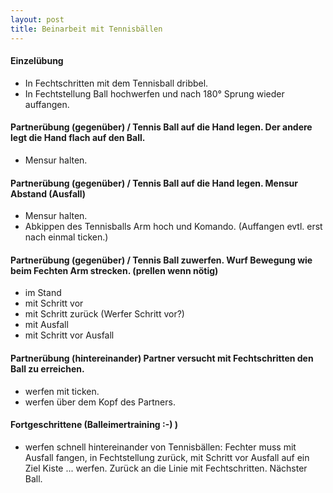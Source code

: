 ```yaml
---
layout: post
title: Beinarbeit mit Tennisbällen
---
```


#### Einzelübung 
- In Fechtschritten mit dem Tennisball dribbel.
- In Fechtstellung Ball hochwerfen und nach 180° Sprung wieder auffangen.


#### Partnerübung (gegenüber) / Tennis Ball auf die Hand legen. Der andere legt die Hand flach auf den Ball.
- Mensur halten.

#### Partnerübung (gegenüber) / Tennis Ball auf die Hand legen. Mensur Abstand (Ausfall)
- Mensur halten.
- Abkippen des Tennisballs Arm hoch und Komando. (Auffangen evtl. erst nach einmal ticken.)

#### Partnerübung (gegenüber) / Tennis Ball zuwerfen. Wurf Bewegung wie beim Fechten Arm strecken. (prellen wenn nötig)
- im Stand
- mit Schritt vor
- mit Schritt zurück (Werfer Schritt vor?)
- mit Ausfall
- mit Schritt vor Ausfall

#### Partnerübung (hintereinander) Partner versucht mit Fechtschritten den Ball zu erreichen.
- werfen mit ticken.
- werfen über dem Kopf des Partners.

#### Fortgeschrittene (Balleimertraining :-) )
- werfen schnell hintereinander von Tennisbällen: Fechter muss mit Ausfall fangen, in Fechtstellung zurück, mit Schritt vor Ausfall auf ein Ziel Kiste ... werfen. Zurück an die Linie mit Fechtschritten. Nächster Ball. 
